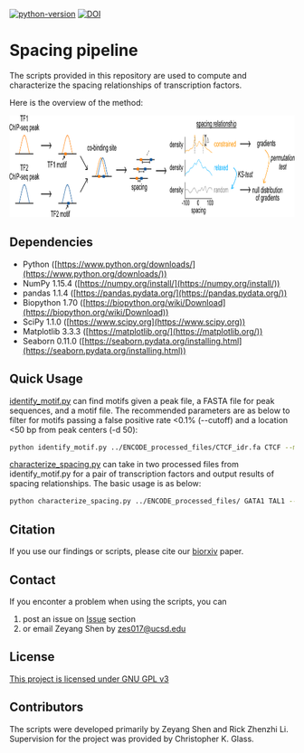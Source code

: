 [![python-version](https://img.shields.io/badge/python-3.6+-blue.svg)](https://www.python.org/downloads/release/python-360/)
[![DOI](https://zenodo.org/badge/DOI/10.1101/2020.04.02.021535.svg)](https://www.biorxiv.org/content/10.1101/2020.04.02.021535v1.full)

# Spacing pipeline
The scripts provided in this repository are used to compute and characterize the spacing relationships of transcription factors. 

Here is the overview of the method:

<p align="center">
<img src="https://github.com/zeyang-shen/spacing_pipeline/blob/main/ENCODE_processing_pipeline.png" width="850" height="180">
</p>

## Dependencies
* Python ([https://www.python.org/downloads/](https://www.python.org/downloads/))
* NumPy 1.15.4 ([https://numpy.org/install/](https://numpy.org/install/))
* pandas 1.1.4 ([https://pandas.pydata.org/](https://pandas.pydata.org/))
* Biopython 1.70 ([https://biopython.org/wiki/Download](https://biopython.org/wiki/Download))
* SciPy 1.1.0 ([https://www.scipy.org](https://www.scipy.org))
* Matplotlib 3.3.3 ([https://matplotlib.org/](https://matplotlib.org/))
* Seaborn 0.11.0 ([https://seaborn.pydata.org/installing.html](https://seaborn.pydata.org/installing.html))

## Quick Usage
[identify_motif.py](https://github.com/zeyang-shen/spacing_pipeline/blob/main/scripts/identify_motif.py) can find motifs given a peak file, a FASTA file for peak sequences, and a motif file. The recommended parameters are as below to filter for motifs passing a false positive rate <0.1% (--cutoff) and a location <50 bp from peak centers (-d 50): 
```bash
python identify_motif.py ../ENCODE_processed_files/CTCF_idr.fa CTCF --motif_path ../motifs/ --cutoff -d 50
```

[characterize_spacing.py](https://github.com/zeyang-shen/spacing_pipeline/blob/main/scripts/characterize_spacing.py) can take in two processed files from identify_motif.py for a pair of transcription factors and output results of spacing relationships. The basic usage is as below:
```bash
python characterize_spacing.py ../ENCODE_processed_files/ GATA1 TAL1 --motif_path ../motifs/
```

## Citation
If you use our findings or scripts, please cite our [biorxiv](https://doi.org/10.1101/2020.04.02.021535) paper.

## Contact
If you enconter a problem when using the scripts, you can
1. post an issue on [Issue](https://github.com/zeyang-shen/spacing_pipeline/issues) section
2. or email Zeyang Shen by zes017@ucsd.edu

## License
[This project is licensed under GNU GPL v3](https://github.com/zeyang-shen/spacing_pipeline/blob/main/LICENSE)

## Contributors
The scripts were developed primarily by Zeyang Shen and Rick Zhenzhi Li. Supervision for the project was provided by Christopher K. Glass. 
